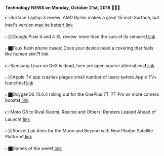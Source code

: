 <b>Technology NEWS on Monday, October 21st, 2019</b> 📡📡📡 

👉Surface Laptop 3 review: AMD Ryzen makes a great 15-inch Surface, but Intel's version may be better❗️<a href='https://www.google.com/url?rct=j&sa=t&url=https://www.pcworld.com/article/3446757/surface-laptop-3-review-amd-ryzen.html&ct=ga&cd=CAIyGmVjZmViYzNiZjFkNzQyNDM6Y29tOmVuOlVT&usg=AFQjCNHjwfJvALef7Fbi8fJou2gk0MHxwA'> link</a>

👉🏽Google Pixel 4 and 4 XL review: more than the sum of its sensors❗️<a href='https://www.google.com/url?rct=j&sa=t&url=https://www.theverge.com/2019/10/21/20923660/google-pixel-4-xl-review-camera-radar-face-unlock-90hz-display-telephoto&ct=ga&cd=CAIyGmVjZmViYzNiZjFkNzQyNDM6Y29tOmVuOlVT&usg=AFQjCNEUnIq_V3VTyEyKQsSTOOrLa_aFtQ'> link</a>

👉🏿Faux flesh phone cases: Does your device need a covering that feels like human skin?❗️<a href='https://www.google.com/url?rct=j&sa=t&url=https://www.usatoday.com/story/tech/2019/10/21/phone-cases-made-faux-human-skin-next-big-thing/4051017002/&ct=ga&cd=CAIyGmVjZmViYzNiZjFkNzQyNDM6Y29tOmVuOlVT&usg=AFQjCNFemOy8PWEwD5hTBB5Oq5JSr-pBAQ'> link</a>

👉Samsung Linux on DeX is dead, here are open source alternatives❗️<a href='https://www.google.com/url?rct=j&sa=t&url=https://www.slashgear.com/samsung-linux-on-dex-is-dead-here-are-open-source-alternatives-21596310/&ct=ga&cd=CAIyGmVjZmViYzNiZjFkNzQyNDM6Y29tOmVuOlVT&usg=AFQjCNFNYxSzNZ9hBsRNhQtGesWXlSy7Qw'> link</a>

👉🏽Apple TV app crashes plague small number of users before Apple TV+ launches❗️<a href='https://www.google.com/url?rct=j&sa=t&url=https://appleinsider.com/articles/19/10/21/apple-tv-app-crashes-plague-small-number-of-users-before-apple-tv-launches&ct=ga&cd=CAIyGmVjZmViYzNiZjFkNzQyNDM6Y29tOmVuOlVT&usg=AFQjCNHOFjHRvNP1xbuxNszaHIIzwnBzhg'> link</a>

👉🏿OxygenOS 10.0.4 rolling out for the OnePlus 7T, 7T Pro w/ more camera boosts❗️<a href='https://www.google.com/url?rct=j&sa=t&url=https://9to5google.com/2019/10/21/oxygenos-10-0-4-oneplus-7t/&ct=ga&cd=CAIyGmVjZmViYzNiZjFkNzQyNDM6Y29tOmVuOlVT&usg=AFQjCNEi5yAJFOw3DP6w9sxebwHwt3PSPQ'> link</a>

👉Moto G8 to Rival Xiaomi, Realme and Others; Renders Leaked Ahead of Launch❗️<a href='https://www.google.com/url?rct=j&sa=t&url=https://www.news18.com/news/tech/moto-g8-to-rival-xiaomi-realme-and-others-renders-leaked-ahead-of-launch-2355321.html&ct=ga&cd=CAIyGmVjZmViYzNiZjFkNzQyNDM6Y29tOmVuOlVT&usg=AFQjCNGHEWBzj-PG4HjE6kTmaFbc26IlLQ'> link</a>

👉🏽Rocket Lab Aims for the Moon and Beyond with New Photon Satellite Platform❗️<a href='https://www.google.com/url?rct=j&sa=t&url=https://www.space.com/rocket-lab-photon-moon-missions.html&ct=ga&cd=CAIyGmVjZmViYzNiZjFkNzQyNDM6Y29tOmVuOlVT&usg=AFQjCNHFo_ADQuRun5z-MQvQhj6nGuf5qw'> link</a>

👉🏿Games of the week❗️<a href='https://www.google.com/url?rct=j&sa=t&url=https://www.inverness-courier.co.uk/lifestyle/games-of-the-week-184326/&ct=ga&cd=CAIyGmVjZmViYzNiZjFkNzQyNDM6Y29tOmVuOlVT&usg=AFQjCNHUfoBznU0Q6XnNaS4ZQnmEQiIrCw'> link</a>

